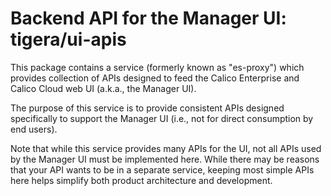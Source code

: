 # Backend API for the Manager UI: tigera/ui-apis

This package contains a service (formerly known as "es-proxy") which provides collection of APIs designed to feed the Calico Enterprise and Calico Cloud web UI (a.k.a., the Manager UI).

The purpose of this service is to provide consistent APIs designed specifically to support the Manager UI (i.e., not for direct consumption by end users).

Note that while this service provides many APIs for the UI, not all APIs used by the Manager UI must be implemented here. While there may be reasons that your API wants to be in a separate service, keeping most simple APIs here helps simplify both product architecture and development.
